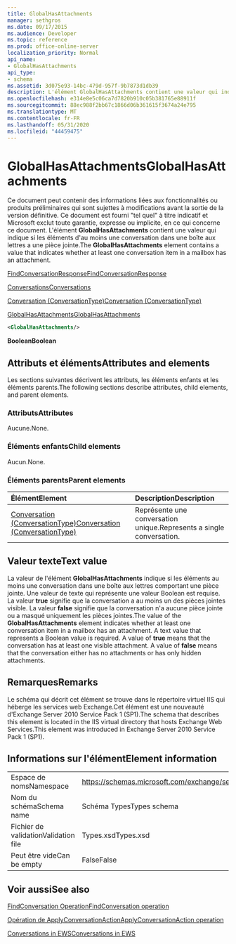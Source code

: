 ```yaml
---
title: GlobalHasAttachments
manager: sethgros
ms.date: 09/17/2015
ms.audience: Developer
ms.topic: reference
ms.prod: office-online-server
localization_priority: Normal
api_name:
- GlobalHasAttachments
api_type:
- schema
ms.assetid: 3d075e93-14bc-479d-957f-9b7873d1db39
description: L'élément GlobalHasAttachments contient une valeur qui indique si les éléments d'au moins une conversation dans une boîte aux lettres a une pièce jointe.
ms.openlocfilehash: e314e8e5c06ca7d7820b910c05b381765e88911f
ms.sourcegitcommit: 88ec988f2bb67c1866d06b361615f3674a24e795
ms.translationtype: MT
ms.contentlocale: fr-FR
ms.lasthandoff: 05/31/2020
ms.locfileid: "44459475"
---
```

# <a name="globalhasattachments"></a><span data-ttu-id="5d87e-103">GlobalHasAttachments</span><span class="sxs-lookup"><span data-stu-id="5d87e-103">GlobalHasAttachments</span></span>

<span data-ttu-id="5d87e-104">Ce document peut contenir des informations liées aux fonctionnalités ou produits préliminaires qui sont sujettes à modifications avant la sortie de la version définitive. Ce document est fourni "tel quel" à titre indicatif et Microsoft exclut toute garantie, expresse ou implicite, en ce qui concerne ce document. L'élément **GlobalHasAttachments** contient une valeur qui indique si les éléments d'au moins une conversation dans une boîte aux lettres a une pièce jointe.</span><span class="sxs-lookup"><span data-stu-id="5d87e-104">The **GlobalHasAttachments** element contains a value that indicates whether at least one conversation item in a mailbox has an attachment.</span></span> 
  
[<span data-ttu-id="5d87e-105">FindConversationResponse</span><span class="sxs-lookup"><span data-stu-id="5d87e-105">FindConversationResponse</span></span>](findconversationresponse.md)
  
[<span data-ttu-id="5d87e-106">Conversations</span><span class="sxs-lookup"><span data-stu-id="5d87e-106">Conversations</span></span>](conversations-ex15websvcsotherref.md)
  
[<span data-ttu-id="5d87e-107">Conversation (ConversationType)</span><span class="sxs-lookup"><span data-stu-id="5d87e-107">Conversation (ConversationType)</span></span>](conversation-conversationtype.md)
  
[<span data-ttu-id="5d87e-108">GlobalHasAttachments</span><span class="sxs-lookup"><span data-stu-id="5d87e-108">GlobalHasAttachments</span></span>](globalhasattachments.md)
  
```XML
<GlobalHasAttachments/>
```

 <span data-ttu-id="5d87e-109">**Boolean**</span><span class="sxs-lookup"><span data-stu-id="5d87e-109">**Boolean**</span></span>
## <a name="attributes-and-elements"></a><span data-ttu-id="5d87e-110">Attributs et éléments</span><span class="sxs-lookup"><span data-stu-id="5d87e-110">Attributes and elements</span></span>

<span data-ttu-id="5d87e-111">Les sections suivantes décrivent les attributs, les éléments enfants et les éléments parents.</span><span class="sxs-lookup"><span data-stu-id="5d87e-111">The following sections describe attributes, child elements, and parent elements.</span></span>
  
### <a name="attributes"></a><span data-ttu-id="5d87e-112">Attributs</span><span class="sxs-lookup"><span data-stu-id="5d87e-112">Attributes</span></span>

<span data-ttu-id="5d87e-113">Aucune.</span><span class="sxs-lookup"><span data-stu-id="5d87e-113">None.</span></span>
  
### <a name="child-elements"></a><span data-ttu-id="5d87e-114">Éléments enfants</span><span class="sxs-lookup"><span data-stu-id="5d87e-114">Child elements</span></span>

<span data-ttu-id="5d87e-115">Aucun.</span><span class="sxs-lookup"><span data-stu-id="5d87e-115">None.</span></span>
  
### <a name="parent-elements"></a><span data-ttu-id="5d87e-116">Éléments parents</span><span class="sxs-lookup"><span data-stu-id="5d87e-116">Parent elements</span></span>

|<span data-ttu-id="5d87e-117">**Élément**</span><span class="sxs-lookup"><span data-stu-id="5d87e-117">**Element**</span></span>|<span data-ttu-id="5d87e-118">**Description**</span><span class="sxs-lookup"><span data-stu-id="5d87e-118">**Description**</span></span>|
|:-----|:-----|
|[<span data-ttu-id="5d87e-119">Conversation (ConversationType)</span><span class="sxs-lookup"><span data-stu-id="5d87e-119">Conversation (ConversationType)</span></span>](conversation-conversationtype.md) <br/> |<span data-ttu-id="5d87e-120">Représente une conversation unique.</span><span class="sxs-lookup"><span data-stu-id="5d87e-120">Represents a single conversation.</span></span>  <br/> |
   
## <a name="text-value"></a><span data-ttu-id="5d87e-121">Valeur texte</span><span class="sxs-lookup"><span data-stu-id="5d87e-121">Text value</span></span>

<span data-ttu-id="5d87e-p101">La valeur de l'élément **GlobalHasAttachments** indique si les éléments au moins une conversation dans une boîte aux lettres comportant une pièce jointe. Une valeur de texte qui représente une valeur Boolean est requise. La valeur **true** signifie que la conversation a au moins un des pièces jointes visible. La valeur **false** signifie que la conversation n'a aucune pièce jointe ou a masqué uniquement les pièces jointes.</span><span class="sxs-lookup"><span data-stu-id="5d87e-p101">The value of the **GlobalHasAttachments** element indicates whether at least one conversation item in a mailbox has an attachment. A text value that represents a Boolean value is required. A value of **true** means that the conversation has at least one visible attachment. A value of **false** means that the conversation either has no attachments or has only hidden attachments.</span></span> 
  
## <a name="remarks"></a><span data-ttu-id="5d87e-126">Remarques</span><span class="sxs-lookup"><span data-stu-id="5d87e-126">Remarks</span></span>

<span data-ttu-id="5d87e-127">Le schéma qui décrit cet élément se trouve dans le répertoire virtuel IIS qui héberge les services web Exchange.Cet élément est une nouveauté d'Exchange Server 2010 Service Pack 1 (SP1).</span><span class="sxs-lookup"><span data-stu-id="5d87e-127">The schema that describes this element is located in the IIS virtual directory that hosts Exchange Web Services.This element was introduced in Exchange Server 2010 Service Pack 1 (SP1).</span></span>
  
## <a name="element-information"></a><span data-ttu-id="5d87e-128">Informations sur l'élément</span><span class="sxs-lookup"><span data-stu-id="5d87e-128">Element information</span></span>

|||
|:-----|:-----|
|<span data-ttu-id="5d87e-129">Espace de noms</span><span class="sxs-lookup"><span data-stu-id="5d87e-129">Namespace</span></span>  <br/> |https://schemas.microsoft.com/exchange/services/2006/types  <br/> |
|<span data-ttu-id="5d87e-130">Nom du schéma</span><span class="sxs-lookup"><span data-stu-id="5d87e-130">Schema name</span></span>  <br/> |<span data-ttu-id="5d87e-131">Schéma Types</span><span class="sxs-lookup"><span data-stu-id="5d87e-131">Types schema</span></span>  <br/> |
|<span data-ttu-id="5d87e-132">Fichier de validation</span><span class="sxs-lookup"><span data-stu-id="5d87e-132">Validation file</span></span>  <br/> |<span data-ttu-id="5d87e-133">Types.xsd</span><span class="sxs-lookup"><span data-stu-id="5d87e-133">Types.xsd</span></span>  <br/> |
|<span data-ttu-id="5d87e-134">Peut être vide</span><span class="sxs-lookup"><span data-stu-id="5d87e-134">Can be empty</span></span>  <br/> |<span data-ttu-id="5d87e-135">False</span><span class="sxs-lookup"><span data-stu-id="5d87e-135">False</span></span>  <br/> |
   
## <a name="see-also"></a><span data-ttu-id="5d87e-136">Voir aussi</span><span class="sxs-lookup"><span data-stu-id="5d87e-136">See also</span></span>



[<span data-ttu-id="5d87e-137">FindConversation Operation</span><span class="sxs-lookup"><span data-stu-id="5d87e-137">FindConversation operation</span></span>](findconversation-operation.md)
  
[<span data-ttu-id="5d87e-138">Opération de ApplyConversationAction</span><span class="sxs-lookup"><span data-stu-id="5d87e-138">ApplyConversationAction operation</span></span>](applyconversationaction-operation.md)


[<span data-ttu-id="5d87e-139">Conversations in EWS</span><span class="sxs-lookup"><span data-stu-id="5d87e-139">Conversations in EWS</span></span>](https://msdn.microsoft.com/library/91e64629-db6c-4c94-9dcb-d386232e8467%28Office.15%29.aspx)

